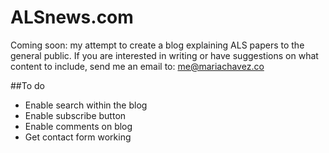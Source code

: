 ALSnews.com
=======
Coming soon: my attempt to create a blog explaining ALS papers to the general public. 
If you are interested in writing or have suggestions on what content to include, send me an email to: me@mariachavez.co

##To do 
* Enable search within the blog 
* Enable subscribe button 
* Enable comments on blog 
* Get contact form working
